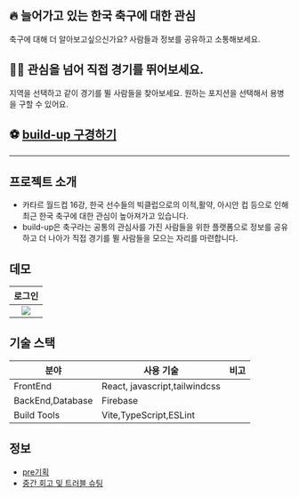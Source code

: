 ## 🔥 늘어가고 있는 한국 축구에 대한 관심

축구에 대해 더 알아보고싶으신가요?
사람들과 정보를 공유하고 소통해보세요.

## 🙋‍♂️ 관심을 넘어 직접 경기를 뛰어보세요.

지역을 선택하고 같이 경기를 뛸 사람들을 찾아보세요.
원하는 포지션을 선택해서 용병을 구할 수 있어요.

## ⚽ [build-up 구경하기](https://build-up-4925c.web.app/free)
----

## 프로젝트 소개

- 카타르 월드컵 16강, 한국 선수들의 빅클럽으로의 이적,활약, 아시안 컵 등으로 인해 최근 한국 축구에 대한 관심이 높아져가고 있습니다.
- build-up은 축구라는 공통의 관심사를 가진 사람들을 위한 플랫폼으로 정보를 공유하고 더 나아가 직접 경기를 뛸 사람들을 모으는 자리를 마련합니다.

## 데모
| 로그인 |
|:------:|
|<img src="C:\Users\82108\Desktop\데모\KakaoTalk_20240124_133126593.mp4" />
## 기술 스택

| 분야             | 사용 기술                  | 비고 |
| --------------   | --------------------------| ---- |
| FrontEnd         | React, javascript,tailwindcss         |
| BackEnd,Database | Firebase                  |
| Build Tools      | Vite,TypeScript,ESLint    |

## 정보
- [pre기획](https://daffy-check-36e.notion.site/Pre-4955428bc8f442a6a09124d81e0f0dd9?pvs=4)
- [중간 회고 및 트러블 슈팅](https://daffy-check-36e.notion.site/708a07101e7f440baf6185846ffc14ca)